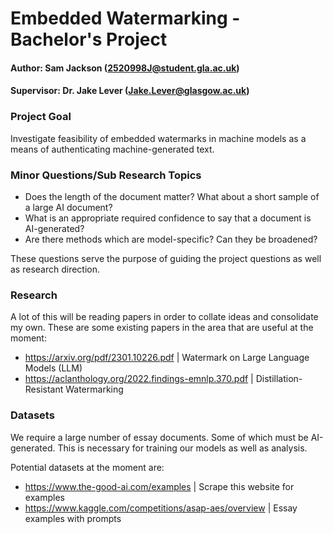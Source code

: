 # Embedded Watermarking - Bachelor's Project
#### Author: Sam Jackson (2520998J@student.gla.ac.uk)
#### Supervisor: Dr. Jake Lever (Jake.Lever@glasgow.ac.uk)

### Project Goal
Investigate feasibility of embedded watermarks in machine models as a means of authenticating machine-generated text.

### Minor Questions/Sub Research Topics
- Does the length of the document matter? What about a short sample of a large AI document?
- What is an appropriate required confidence to say that a document is AI-generated?
- Are there methods which are model-specific? Can they be broadened? 

These questions serve the purpose of guiding the project questions as well as research direction.

### Research
A lot of this will be reading papers in order to collate ideas and consolidate my own.
These are some existing papers in the area that are useful at the moment:
- https://arxiv.org/pdf/2301.10226.pdf | Watermark on Large Language Models (LLM)
- https://aclanthology.org/2022.findings-emnlp.370.pdf | Distillation-Resistant Watermarking

### Datasets
We require a large number of essay documents. Some of which must be AI-generated.
This is necessary for training our models as well as analysis.

Potential datasets at the moment are: 
- https://www.the-good-ai.com/examples | Scrape this website for examples
- https://www.kaggle.com/competitions/asap-aes/overview | Essay examples with prompts
